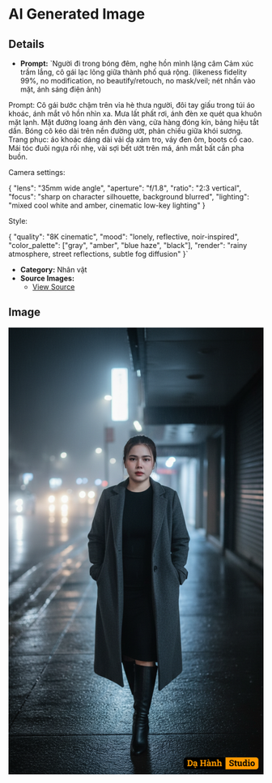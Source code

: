 # AI Generated Image

## Details
- **Prompt:** `Người đi trong bóng đêm, nghe hồn mình lặng câm
Cảm xúc trầm lắng, cô gái lạc lõng giữa thành phố quá rộng.
(likeness fidelity 99%, no modification, no beautify/retouch, no mask/veil; nét nhấn vào mặt, ánh sáng điện ảnh)

Prompt: Cô gái bước chậm trên vỉa hè thưa người, đôi tay giấu trong túi áo khoác, ánh mắt vô hồn nhìn xa. Mưa lất phất rơi, ánh đèn xe quét qua khuôn mặt lạnh. Mặt đường loang ánh đèn vàng, cửa hàng đóng kín, bảng hiệu tắt dần. Bóng cô kéo dài trên nền đường ướt, phản chiếu giữa khói sương. Trang phục: áo khoác dáng dài vải dạ xám tro, váy đen ôm, boots cổ cao. Mái tóc đuôi ngựa rối nhẹ, vài sợi bết ướt trên má, ánh mắt bất cần pha buồn.

Camera settings:

{
"lens": "35mm wide angle",
"aperture": "f/1.8",
"ratio": "2:3 vertical",
"focus": "sharp on character silhouette, background blurred",
"lighting": "mixed cool white and amber, cinematic low-key lighting"
}

Style:

{
"quality": "8K cinematic",
"mood": "lonely, reflective, noir-inspired",
"color_palette": ["gray", "amber", "blue haze", "black"],
"render": "rainy atmosphere, street reflections, subtle fog diffusion"
}`
- **Category:** Nhân vật
- **Source Images:**
  - [View Source](https://raw.githubusercontent.com/lenzcomvth/ImageLibrary/main/Female.png)

## Image
![AI Generated Image](./image-2025-10-06T22-07-22-791Z-6gb2q.png)